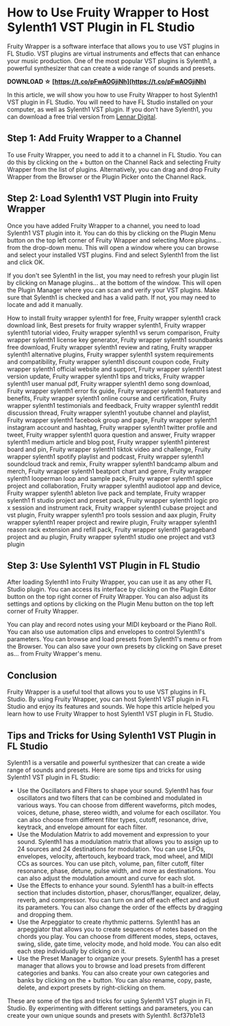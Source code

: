 
 
# How to Use Fruity Wrapper to Host Sylenth1 VST Plugin in FL Studio
 
Fruity Wrapper is a software interface that allows you to use VST plugins in FL Studio. VST plugins are virtual instruments and effects that can enhance your music production. One of the most popular VST plugins is Sylenth1, a powerful synthesizer that can create a wide range of sounds and presets.
 
**DOWNLOAD ☆ [https://t.co/pFwAOGjiNh](https://t.co/pFwAOGjiNh)**


 
In this article, we will show you how to use Fruity Wrapper to host Sylenth1 VST plugin in FL Studio. You will need to have FL Studio installed on your computer, as well as Sylenth1 VST plugin. If you don't have Sylenth1, you can download a free trial version from [Lennar Digital](https://www.lennardigital.com/sylenth1/).
 
## Step 1: Add Fruity Wrapper to a Channel
 
To use Fruity Wrapper, you need to add it to a channel in FL Studio. You can do this by clicking on the + button on the Channel Rack and selecting Fruity Wrapper from the list of plugins. Alternatively, you can drag and drop Fruity Wrapper from the Browser or the Plugin Picker onto the Channel Rack.
 
## Step 2: Load Sylenth1 VST Plugin into Fruity Wrapper
 
Once you have added Fruity Wrapper to a channel, you need to load Sylenth1 VST plugin into it. You can do this by clicking on the Plugin Menu button on the top left corner of Fruity Wrapper and selecting More plugins... from the drop-down menu. This will open a window where you can browse and select your installed VST plugins. Find and select Sylenth1 from the list and click OK.
 
If you don't see Sylenth1 in the list, you may need to refresh your plugin list by clicking on Manage plugins... at the bottom of the window. This will open the Plugin Manager where you can scan and verify your VST plugins. Make sure that Sylenth1 is checked and has a valid path. If not, you may need to locate and add it manually.
 
How to install fruity wrapper sylenth1 for free,  Fruity wrapper sylenth1 crack download link,  Best presets for fruity wrapper sylenth1,  Fruity wrapper sylenth1 tutorial video,  Fruity wrapper sylenth1 vs serum comparison,  Fruity wrapper sylenth1 license key generator,  Fruity wrapper sylenth1 soundbanks free download,  Fruity wrapper sylenth1 review and rating,  Fruity wrapper sylenth1 alternative plugins,  Fruity wrapper sylenth1 system requirements and compatibility,  Fruity wrapper sylenth1 discount coupon code,  Fruity wrapper sylenth1 official website and support,  Fruity wrapper sylenth1 latest version update,  Fruity wrapper sylenth1 tips and tricks,  Fruity wrapper sylenth1 user manual pdf,  Fruity wrapper sylenth1 demo song download,  Fruity wrapper sylenth1 error fix guide,  Fruity wrapper sylenth1 features and benefits,  Fruity wrapper sylenth1 online course and certification,  Fruity wrapper sylenth1 testimonials and feedback,  Fruity wrapper sylenth1 reddit discussion thread,  Fruity wrapper sylenth1 youtube channel and playlist,  Fruity wrapper sylenth1 facebook group and page,  Fruity wrapper sylenth1 instagram account and hashtag,  Fruity wrapper sylenth1 twitter profile and tweet,  Fruity wrapper sylenth1 quora question and answer,  Fruity wrapper sylenth1 medium article and blog post,  Fruity wrapper sylenth1 pinterest board and pin,  Fruity wrapper sylenth1 tiktok video and challenge,  Fruity wrapper sylenth1 spotify playlist and podcast,  Fruity wrapper sylenth1 soundcloud track and remix,  Fruity wrapper sylenth1 bandcamp album and merch,  Fruity wrapper sylenth1 beatport chart and genre,  Fruity wrapper sylenth1 looperman loop and sample pack,  Fruity wrapper sylenth1 splice project and collaboration,  Fruity wrapper sylenth1 audiotool app and device,  Fruity wrapper sylenth1 ableton live pack and template,  Fruity wrapper sylenth1 fl studio project and preset pack,  Fruity wrapper sylenth1 logic pro x session and instrument rack,  Fruity wrapper sylenth1 cubase project and vst plugin,  Fruity wrapper sylenth1 pro tools session and aax plugin,  Fruity wrapper sylenth1 reaper project and rewire plugin,  Fruity wrapper sylenth1 reason rack extension and refill pack,  Fruity wrapper sylenth1 garageband project and au plugin,  Fruity wrapper sylenth1 studio one project and vst3 plugin
 
## Step 3: Use Sylenth1 VST Plugin in FL Studio
 
After loading Sylenth1 into Fruity Wrapper, you can use it as any other FL Studio plugin. You can access its interface by clicking on the Plugin Editor button on the top right corner of Fruity Wrapper. You can also adjust its settings and options by clicking on the Plugin Menu button on the top left corner of Fruity Wrapper.
 
You can play and record notes using your MIDI keyboard or the Piano Roll. You can also use automation clips and envelopes to control Sylenth1's parameters. You can browse and load presets from Sylenth1's menu or from the Browser. You can also save your own presets by clicking on Save preset as... from Fruity Wrapper's menu.
 
## Conclusion
 
Fruity Wrapper is a useful tool that allows you to use VST plugins in FL Studio. By using Fruity Wrapper, you can host Sylenth1 VST plugin in FL Studio and enjoy its features and sounds. We hope this article helped you learn how to use Fruity Wrapper to host Sylenth1 VST plugin in FL Studio.
  
## Tips and Tricks for Using Sylenth1 VST Plugin in FL Studio
 
Sylenth1 is a versatile and powerful synthesizer that can create a wide range of sounds and presets. Here are some tips and tricks for using Sylenth1 VST plugin in FL Studio:
 
- Use the Oscillators and Filters to shape your sound. Sylenth1 has four oscillators and two filters that can be combined and modulated in various ways. You can choose from different waveforms, pitch modes, voices, detune, phase, stereo width, and volume for each oscillator. You can also choose from different filter types, cutoff, resonance, drive, keytrack, and envelope amount for each filter.
- Use the Modulation Matrix to add movement and expression to your sound. Sylenth1 has a modulation matrix that allows you to assign up to 24 sources and 24 destinations for modulation. You can use LFOs, envelopes, velocity, aftertouch, keyboard track, mod wheel, and MIDI CCs as sources. You can use pitch, volume, pan, filter cutoff, filter resonance, phase, detune, pulse width, and more as destinations. You can also adjust the modulation amount and curve for each slot.
- Use the Effects to enhance your sound. Sylenth1 has a built-in effects section that includes distortion, phaser, chorus/flanger, equalizer, delay, reverb, and compressor. You can turn on and off each effect and adjust its parameters. You can also change the order of the effects by dragging and dropping them.
- Use the Arpeggiator to create rhythmic patterns. Sylenth1 has an arpeggiator that allows you to create sequences of notes based on the chords you play. You can choose from different modes, steps, octaves, swing, slide, gate time, velocity mode, and hold mode. You can also edit each step individually by clicking on it.
- Use the Preset Manager to organize your presets. Sylenth1 has a preset manager that allows you to browse and load presets from different categories and banks. You can also create your own categories and banks by clicking on the + button. You can also rename, copy, paste, delete, and export presets by right-clicking on them.

These are some of the tips and tricks for using Sylenth1 VST plugin in FL Studio. By experimenting with different settings and parameters, you can create your own unique sounds and presets with Sylenth1.
 8cf37b1e13
 
